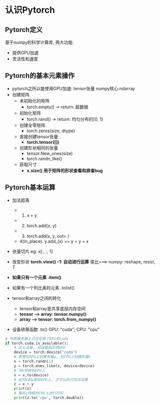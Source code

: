 # 认识Pytorch
## Pytorch定义
基于numpy的科学计算库, 两大功能:
  - 提供GPU加速
  - 灵活性和速度
## Pytorch的基本元素操作
- pytorch之所以能使用GPU加速: tensor张量  numpy核心:ndarray
- 创建矩阵
  - 未初始化的矩阵
    - torch.empty() -> return: 脏数据
  - 初始化矩阵
    - torch.rand() -> return: 均匀分布的[0, 1)
  - 创建全零矩阵
    - torch.zeros(size, dtype)
  - 直接创建tensor张量
    - **torch.tensor([])**
  - 创建形状相同的张量
    - tensor.New_ones(size)
    - torch.randn_like()
  - 获取尺寸
    - **x.size()   用于矩阵的形状查看和排查bug**

## Pytorch基本运算
- 加法距离
  - 1. x + y
  - 2. torch.add(x, y)
  - 3. torch.add(x, y, out= )
  - 4(in_place). y.add_(x)  ==  y = y + x
- 张量切片 eg: x[:, :, 1]
- 改变形状 **torch.view()   -1: 自动进行运算**   类比===> numpy: reshape, resizi, T
- **如果只有一个元素 .item()**   
- 如果有一个列比奥的元素 .tolist()

- tensor和array之间的转化
  - tensor和array是共享底层内存空间
  - **tensor --> array: tensor.numpy()**
  - **array --> tensor: torch.from_numpy()**

- 设备转移函数  .to()   GPU: "cuda";   CPU: "cpu"

```Python
# 判断服务器上已经安装了GPU和cuda
if torch.cuda.is_available():
    # 定义设备, 将设备指定成GPU
    device = torch.device("cuda")
    # 直接在GPU上创建张量y, 在CPU上创建张量x
    x = torch.randn(1)
    y = torch.ones_like(x, device=device)
    # 将x转移到GPU上
    x = x.to(device)
    # 此时x和y都在GPU上, 才可以执行加法运算
    z = x + y
    print(z)
    # 再将z转移到CPU上进行打印
    print(z.to('cpu', torch.double))
```

